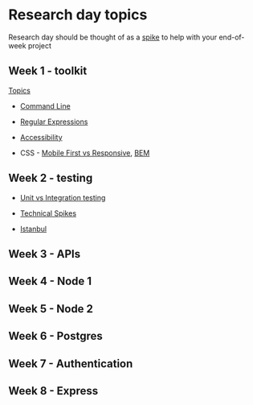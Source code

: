 # Research day topics
Research day should be thought of as a [spike](http://www.extremeprogramming.org/rules/spike.html) to help with your end-of-week project

## Week 1 - toolkit
[Topics](https://github.com/foundersandcoders/master-reference/blob/master/coursebook/week-1/research-afternoon.md)
+ [Command Line](./week-1/command-line.md)

+ [Regular Expressions](./week1/regex.md)

+ [Accessibility](./week1/accessibility.md)

+ CSS - [Mobile First vs Responsive](./week1/mobileFirstvsResponsive.md), [BEM](./week2/bem.md) 

## Week 2 - testing

+ [Unit vs Integration testing](./week2/unit%20vs%20integration%20testing.md)

+ [Technical Spikes](./week-2/technical-spikes.md)

+ [Istanbul](./week-2/istanbul.md)

## Week 3 - APIs

## Week 4 - Node 1

## Week 5 - Node 2

## Week 6 - Postgres

## Week 7 - Authentication

## Week 8 - Express
